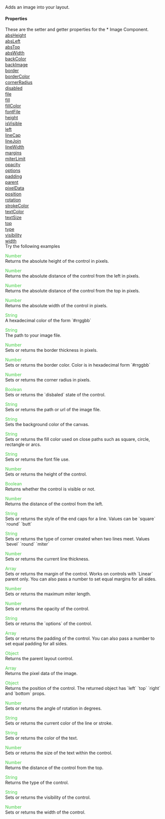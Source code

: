 Adds an image into your layout.
<h4>Properties</h4>These are the setter and getter properties for the *  Image Component.<div class="samp" style="margin-top:2px;"><a href="#absheight-0" data-transition="pop" data-rel="popup" class="ui-link">absHeight </a></div><div class="samp" style="margin-top:2px;"><a href="#absleft-5" data-transition="pop" data-rel="popup" class="ui-link">absLeft </a></div><div class="samp" style="margin-top:2px;"><a href="#abstop-10" data-transition="pop" data-rel="popup" class="ui-link">absTop </a></div><div class="samp" style="margin-top:2px;"><a href="#abswidth-15" data-transition="pop" data-rel="popup" class="ui-link">absWidth </a></div><div class="samp" style="margin-top:2px;"><a href="#backcolor-20" data-transition="pop" data-rel="popup" class="ui-link">backColor </a></div><div class="samp" style="margin-top:2px;"><a href="#backimage-25" data-transition="pop" data-rel="popup" class="ui-link">backImage </a></div><div class="samp" style="margin-top:2px;"><a href="#border-30" data-transition="pop" data-rel="popup" class="ui-link">border </a></div><div class="samp" style="margin-top:2px;"><a href="#bordercolor-35" data-transition="pop" data-rel="popup" class="ui-link">borderColor </a></div><div class="samp" style="margin-top:2px;"><a href="#cornerradius-40" data-transition="pop" data-rel="popup" class="ui-link">cornerRadius </a></div><div class="samp" style="margin-top:2px;"><a href="#disabled-45" data-transition="pop" data-rel="popup" class="ui-link">disabled </a></div><div class="samp" style="margin-top:2px;"><a href="#file-50" data-transition="pop" data-rel="popup" class="ui-link">file </a></div><div class="samp" style="margin-top:2px;"><a href="#fill-55" data-transition="pop" data-rel="popup" class="ui-link">fill </a></div><div class="samp" style="margin-top:2px;"><a href="#fillcolor-60" data-transition="pop" data-rel="popup" class="ui-link">fillColor </a></div><div class="samp" style="margin-top:2px;"><a href="#fontfile-65" data-transition="pop" data-rel="popup" class="ui-link">fontFile </a></div><div class="samp" style="margin-top:2px;"><a href="#height-70" data-transition="pop" data-rel="popup" class="ui-link">height </a></div><div class="samp" style="margin-top:2px;"><a href="#isvisible-75" data-transition="pop" data-rel="popup" class="ui-link">isVisible </a></div><div class="samp" style="margin-top:2px;"><a href="#left-80" data-transition="pop" data-rel="popup" class="ui-link">left </a></div><div class="samp" style="margin-top:2px;"><a href="#linecap-85" data-transition="pop" data-rel="popup" class="ui-link">lineCap </a></div><div class="samp" style="margin-top:2px;"><a href="#linejoin-90" data-transition="pop" data-rel="popup" class="ui-link">lineJoin </a></div><div class="samp" style="margin-top:2px;"><a href="#linewidth-95" data-transition="pop" data-rel="popup" class="ui-link">lineWidth </a></div><div class="samp" style="margin-top:2px;"><a href="#margins-100" data-transition="pop" data-rel="popup" class="ui-link">margins </a></div><div class="samp" style="margin-top:2px;"><a href="#miterlimit-105" data-transition="pop" data-rel="popup" class="ui-link">miterLimit </a></div><div class="samp" style="margin-top:2px;"><a href="#opacity-110" data-transition="pop" data-rel="popup" class="ui-link">opacity </a></div><div class="samp" style="margin-top:2px;"><a href="#options-115" data-transition="pop" data-rel="popup" class="ui-link">options </a></div><div class="samp" style="margin-top:2px;"><a href="#padding-120" data-transition="pop" data-rel="popup" class="ui-link">padding </a></div><div class="samp" style="margin-top:2px;"><a href="#parent-125" data-transition="pop" data-rel="popup" class="ui-link">parent </a></div><div class="samp" style="margin-top:2px;"><a href="#pixeldata-130" data-transition="pop" data-rel="popup" class="ui-link">pixelData </a></div><div class="samp" style="margin-top:2px;"><a href="#position-135" data-transition="pop" data-rel="popup" class="ui-link">position </a></div><div class="samp" style="margin-top:2px;"><a href="#rotation-140" data-transition="pop" data-rel="popup" class="ui-link">rotation </a></div><div class="samp" style="margin-top:2px;"><a href="#strokecolor-145" data-transition="pop" data-rel="popup" class="ui-link">strokeColor </a></div><div class="samp" style="margin-top:2px;"><a href="#textcolor-150" data-transition="pop" data-rel="popup" class="ui-link">textColor </a></div><div class="samp" style="margin-top:2px;"><a href="#textsize-155" data-transition="pop" data-rel="popup" class="ui-link">textSize </a></div><div class="samp" style="margin-top:2px;"><a href="#top-160" data-transition="pop" data-rel="popup" class="ui-link">top </a></div><div class="samp" style="margin-top:2px;"><a href="#type-165" data-transition="pop" data-rel="popup" class="ui-link">type </a></div><div class="samp" style="margin-top:2px;"><a href="#visibility-170" data-transition="pop" data-rel="popup" class="ui-link">visibility </a></div><div class="samp" style="margin-top:2px;"><a href="#width-175" data-transition="pop" data-rel="popup" class="ui-link">width </a></div>
Try the following examples
<div data-role="popup" id="absheight-0" class="ui-content"><p><span style="color:#4c4;">Number</span><br>Returns the absolute height of the control in pixels.</p></div><div data-role="popup" id="absleft-5" class="ui-content"><p><span style="color:#4c4;">Number</span><br>Returns the absolute distance of the control from the left in pixels.</p></div><div data-role="popup" id="abstop-10" class="ui-content"><p><span style="color:#4c4;">Number</span><br>Returns the absolute distance of the control from the top in pixels.</p></div><div data-role="popup" id="abswidth-15" class="ui-content"><p><span style="color:#4c4;">Number</span><br>Returns the absolute width of the control in pixels.</p></div><div data-role="popup" id="backcolor-20" class="ui-content"><p><span style="color:#4c4;">String</span><br>A hexadecimal color of the form `#rrggbb`</p></div><div data-role="popup" id="backimage-25" class="ui-content"><p><span style="color:#4c4;">String</span><br>The path to your image file.</p></div><div data-role="popup" id="border-30" class="ui-content"><p><span style="color:#4c4;">Number</span><br>Sets or returns the border thickness in pixels.</p></div><div data-role="popup" id="bordercolor-35" class="ui-content"><p><span style="color:#4c4;">Number</span><br>Sets or returns the border color. Color is in hexadecimal form `#rrggbb`</p></div><div data-role="popup" id="cornerradius-40" class="ui-content"><p><span style="color:#4c4;">Number</span><br>Sets or returns the corner radius in pixels.</p></div><div data-role="popup" id="disabled-45" class="ui-content"><p><span style="color:#4c4;">Boolean</span><br>Sets or returns the `disbaled` state of the control.</p></div><div data-role="popup" id="file-50" class="ui-content"><p><span style="color:#4c4;">String</span><br>Sets or returns the path or url of the image file.</p></div><div data-role="popup" id="fill-55" class="ui-content"><p><span style="color:#4c4;">String</span><br>Sets the background color of the canvas.</p></div><div data-role="popup" id="fillcolor-60" class="ui-content"><p><span style="color:#4c4;">String</span><br>Sets or returns the fill color used on close paths such as square, circle, rectangle or arcs.</p></div><div data-role="popup" id="fontfile-65" class="ui-content"><p><span style="color:#4c4;">String</span><br>Sets or returns the font file use.</p></div><div data-role="popup" id="height-70" class="ui-content"><p><span style="color:#4c4;">Number</span><br>Sets or returns the height of the control.</p></div><div data-role="popup" id="isvisible-75" class="ui-content"><p><span style="color:#4c4;">Boolean</span><br>Returns whether the control is visible or not.</p></div><div data-role="popup" id="left-80" class="ui-content"><p><span style="color:#4c4;">Number</span><br>Returns the distance of the control from the left.</p></div><div data-role="popup" id="linecap-85" class="ui-content"><p><span style="color:#4c4;">String</span><br>Sets or returns the style of the end caps for a line. Values can be `square` `round` `butt`</p></div><div data-role="popup" id="linejoin-90" class="ui-content"><p><span style="color:#4c4;">String</span><br>Sets or returns the type of corner created when two lines meet. Values `bevel` `round` `miter`</p></div><div data-role="popup" id="linewidth-95" class="ui-content"><p><span style="color:#4c4;">Number</span><br>Sets or returns the current line thickness.</p></div><div data-role="popup" id="margins-100" class="ui-content"><p><span style="color:#4c4;">Array</span><br>Sets or returns the margin of the control. Works on controls with `Linear` parent only. You can also pass a number to set equal margins for all sides.</p></div><div data-role="popup" id="miterlimit-105" class="ui-content"><p><span style="color:#4c4;">Number</span><br>Sets or returns the maximum miter length.</p></div><div data-role="popup" id="opacity-110" class="ui-content"><p><span style="color:#4c4;">Number</span><br>Sets or returns the opacity of the control.</p></div><div data-role="popup" id="options-115" class="ui-content"><p><span style="color:#4c4;">String</span><br>Sets or returns the `options` of the control.</p></div><div data-role="popup" id="padding-120" class="ui-content"><p><span style="color:#4c4;">Array</span><br>Sets or returns the padding of the control. You can also pass a number to set equal padding for all sides.</p></div><div data-role="popup" id="parent-125" class="ui-content"><p><span style="color:#4c4;">Object</span><br>Returns the parent layout control.</p></div><div data-role="popup" id="pixeldata-130" class="ui-content"><p><span style="color:#4c4;">Array</span><br>Returns the pixel data of the image.</p></div><div data-role="popup" id="position-135" class="ui-content"><p><span style="color:#4c4;">Object</span><br>Returns the position of the control. The returned object has `left` `top` `right` and `bottom` props.</p></div><div data-role="popup" id="rotation-140" class="ui-content"><p><span style="color:#4c4;">Number</span><br>Sets or returns the angle of rotation in degrees.</p></div><div data-role="popup" id="strokecolor-145" class="ui-content"><p><span style="color:#4c4;">String</span><br>Sets or returns the current color of the line or stroke.</p></div><div data-role="popup" id="textcolor-150" class="ui-content"><p><span style="color:#4c4;">String</span><br>Sets or returns the color of the text.</p></div><div data-role="popup" id="textsize-155" class="ui-content"><p><span style="color:#4c4;">Number</span><br>Sets or returns the size of the text within the control.</p></div><div data-role="popup" id="top-160" class="ui-content"><p><span style="color:#4c4;">Number</span><br>Returns the distance of the control from the top.</p></div><div data-role="popup" id="type-165" class="ui-content"><p><span style="color:#4c4;">String</span><br>Returns the type of the control.</p></div><div data-role="popup" id="visibility-170" class="ui-content"><p><span style="color:#4c4;">String</span><br>Sets or returns the visibility of the control.</p></div><div data-role="popup" id="width-175" class="ui-content"><p><span style="color:#4c4;">Number</span><br>Sets or returns the width of the control.</p></div>